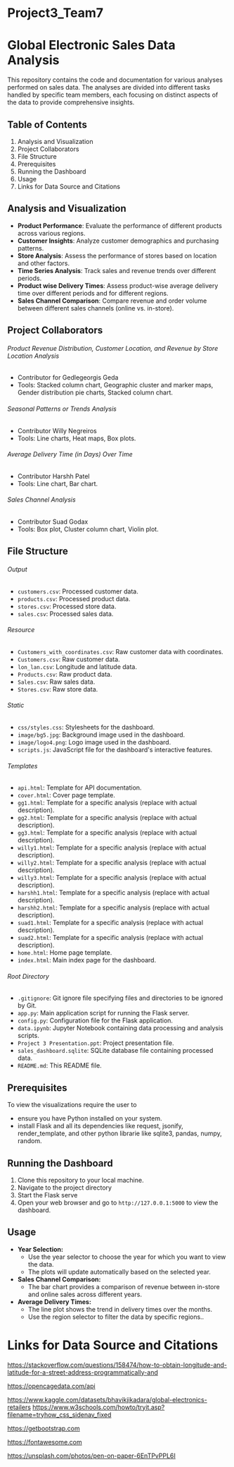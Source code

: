 # Project3_Team7

# Global Electronic Sales Data Analysis

This repository contains the code and documentation for various analyses performed on sales data. The analyses are divided into different tasks handled by specific team members, each focusing on distinct aspects of the data to provide comprehensive insights.

## Table of Contents

1. Analysis and Visualization
2. Project Collaborators
3. File Structure
4. Prerequisites
5. Running the Dashboard
6. Usage
7. Links for Data Source and Citations

## Analysis and Visualization

* **Product Performance**: Evaluate the performance of different products across various regions.
* **Customer Insights**: Analyze customer demographics and purchasing patterns.
* **Store Analysis**: Assess the performance of stores based on location and other factors.
* **Time Series Analysis**: Track sales and revenue trends over different periods.
* **Product wise Delivery Times**: Assess product-wise average delivery time over different periods and for different regions.
* **Sales Channel Comparison**: Compare revenue and order volume between different sales channels (online vs. in-store).

## Project Collaborators

###### Product Revenue Distribution, Customer Location, and Revenue by Store Location Analysis

* Contributor for Gedlegeorgis Geda
* Tools: Stacked column chart, Geographic cluster and marker maps, Gender distribution pie charts, Stacked column chart.

###### Seasonal Patterns or Trends Analysis

* Contributor Willy Negreiros
* Tools: Line charts, Heat maps, Box plots.

###### Average Delivery Time (in Days) Over Time

* Contributor Harshh Patel
* Tools: Line chart, Bar chart.

###### Sales Channel Analysis

* Contributor Suad Godax
* Tools: Box plot, Cluster column chart, Violin plot.

## File Structure

###### Output

- `customers.csv`: Processed customer data.
- `products.csv`: Processed product data.
- `stores.csv`: Processed store data.
- `sales.csv`: Processed sales data.

###### Resource

- `Customers_with_coordinates.csv`: Raw customer data with coordinates.
- `Customers.csv`: Raw customer data.
- `lon_lan.csv`: Longitude and latitude data.
- `Products.csv`: Raw product data.
- `Sales.csv`: Raw sales data.
- `Stores.csv`: Raw store data.

###### Static

- `css/styles.css`: Stylesheets for the dashboard.
- `image/bg5.jpg`: Background image used in the dashboard.
- `image/logo4.png`: Logo image used in the dashboard.
- `scripts.js`: JavaScript file for the dashboard's interactive features.

###### Templates

- `api.html`: Template for API documentation.
- `cover.html`: Cover page template.
- `gg1.html`: Template for a specific analysis (replace with actual description).
- `gg2.html`: Template for a specific analysis (replace with actual description).
- `gg3.html`: Template for a specific analysis (replace with actual description).
- `willy1.html`: Template for a specific analysis (replace with actual description).
- `willy2.html`: Template for a specific analysis (replace with actual description).
- `willy3.html`: Template for a specific analysis (replace with actual description).
- `harshh1.html`: Template for a specific analysis (replace with actual description).
- `harshh2.html`: Template for a specific analysis (replace with actual description).
- `suad1.html`: Template for a specific analysis (replace with actual description).
- `suad2.html`: Template for a specific analysis (replace with actual description).
- `home.html`: Home page template.
- `index.html`: Main index page for the dashboard.

###### Root Directory

- `.gitignore`: Git ignore file specifying files and directories to be ignored by Git.
- `app.py`: Main application script for running the Flask server.
- `config.py`: Configuration file for the Flask application.
- `data.ipynb`: Jupyter Notebook containing data processing and analysis scripts.
- `Project 3 Presentation.ppt`: Project presentation file.
- `sales_dashboard.sqlite`: SQLite database file containing processed data.
- `README.md`: This README file.

## Prerequisites

To view the visualizations require the user to

- ensure you have Python installed on your system.
- install Flask and all its dependencies like request, jsonify, render_template, and other python librarie like sqlite3, pandas, numpy, random.

## Running the Dashboard

1. Clone this repository to your local machine.
2. Navigate to the project directory
3. Start the Flask serve
4. Open your web browser and go to `http://127.0.0.1:5000` to view the dashboard.

## Usage

* **Year Selection:**
  * Use the year selector to choose the year for which you want to view the data.
  * The plots will update automatically based on the selected year.
* **Sales Channel Comparison:**
  * The bar chart provides a comparison of revenue between in-store and online sales across different years.
* **Average Delivery Times:**
  * The line plot shows the trend in delivery times over the months.
  * Use the region selector to filter the data by specific regions..

# Links for Data Source and Citations

https://stackoverflow.com/questions/158474/how-to-obtain-longitude-and-latitude-for-a-street-address-programmatically-and

https://opencagedata.com/api

https://www.kaggle.com/datasets/bhavikjikadara/global-electronics-retailers
https://www.w3schools.com/howto/tryit.asp?filename=tryhow_css_sidenav_fixed

https://getbootstrap.com

https://fontawesome.com

https://unsplash.com/photos/pen-on-paper-6EnTPvPPL6I
